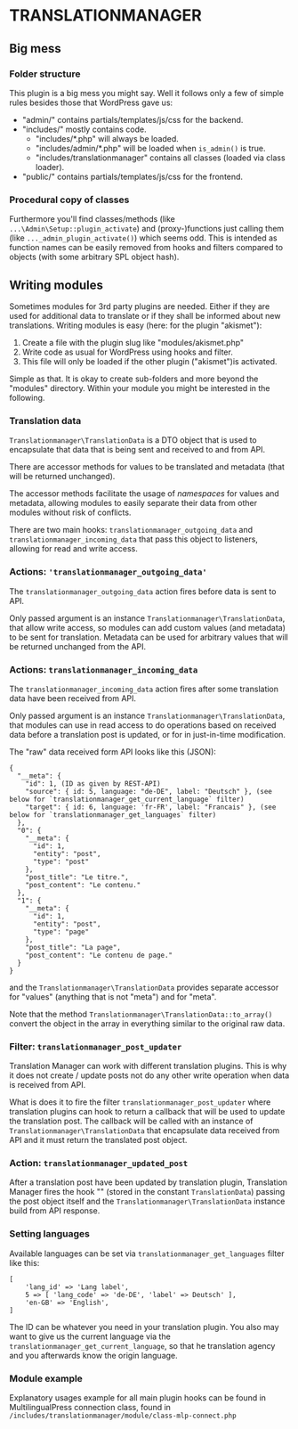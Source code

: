 # TRANSLATIONMANAGER

## Big mess

### Folder structure

This plugin is a big mess you might say.
Well it follows only a few of simple rules
besides those that WordPress gave us:

- "admin/" contains partials/templates/js/css for the backend.
- "includes/" mostly contains code.
  - "includes/*.php" will always be loaded.
  - "includes/admin/*.php" will be loaded when `is_admin()` is true.
  - "includes/translationmanager" contains all classes (loaded via class loader).
- "public/" contains partials/templates/js/css for the frontend.

### Procedural copy of classes

Furthermore you'll find classes/methods (like `...\Admin\Setup::plugin_activate`)
and (proxy-)functions just calling them (like `..._admin_plugin_activate()`) which seems odd.
This is intended as function names can be easily removed from hooks
and filters compared to objects (with some arbitrary SPL object hash).


## Writing modules

Sometimes modules for 3rd party plugins are needed.
Either if they are used for additional data to translate
or if they shall be informed about new translations.
Writing modules is easy (here: for the plugin "akismet"):

1. Create a file with the plugin slug like "modules/akismet.php"
2. Write code as usual for WordPress using hooks and filter.
3. This file will only be loaded if the other plugin ("akismet")is activated.

Simple as that.
It is okay to create sub-folders and more beyond the "modules" directory.
Within your module you might be interested in the following.

### Translation data

`Translationmanager\TranslationData` is a DTO object that is used to encapsulate that data that is being sent and received to and
from API.

There are accessor methods for values to be translated and metadata (that will be returned unchanged).

The accessor methods facilitate the usage  of _namespaces_ for values and metadata, allowing modules to easily separate
their data from other modules without risk of conflicts.

There are two main hooks: `translationmanager_outgoing_data` and `translationmanager_incoming_data` that pass this object to listeners, allowing for read and  write access.

### Actions: `'translationmanager_outgoing_data'`
 
The `translationmanager_outgoing_data` action fires before data is sent to API.

Only passed argument is an instance `Translationmanager\TranslationData`, that allow write access, so modules can add custom values
(and metadata) to be sent for translation. Metadata can be used for arbitrary values that will be returned unchanged
from the API.


### Actions: `translationmanager_incoming_data`

The `translationmanager_incoming_data` action fires after some translation data have been received from API.

Only passed argument is an instance `Translationmanager\TranslationData`, that modules can use in read access to do operations
based on received data before a translation post is updated, or for in just-in-time modification.

The "raw" data received form API looks like this (JSON):

    {
      "__meta": {
        "id": 1, (ID as given by REST-API)
        "source": { id: 5, language: "de-DE", label: "Deutsch" }, (see below for `translationmanager_get_current_language` filter)
        "target": { id: 6, language: 'fr-FR', label: "Francais" }, (see below for `translationmanager_get_languages` filter)
      },
      "0": {
        "__meta": {
          "id": 1,
          "entity": "post",
          "type": "post"
        },
        "post_title": "Le titre.",
        "post_content": "Le contenu."
      },
      "1": {
        "__meta": {
          "id": 1,
          "entity": "post",
          "type": "page"
        },
        "post_title": "La page",
        "post_content": "Le contenu de page."
      }
    }

and the `Translationmanager\TranslationData` provides separate accessor for "values" (anything that is not "meta") and for "meta".

Note that the method `Translationmanager\TranslationData::to_array()` convert the object in the array in everything similar to
the original raw data.

### Filter: `translationmanager_post_updater`

Translation Manager can work with different translation plugins. This is why it does not create / update posts not do any
other write operation when data is received from API.

What is  does it to fire the filter `translationmanager_post_updater` where translation
plugins can hook to return a callback that will be used to update the translation post. The callback will be called with 
an instance of `Translationmanager\TranslationData` that encapsulate data received from API and it must return the translated post
object.

### Action: `translationmanager_updated_post`

After a translation post have been updated by translation plugin, Translation Manager fires the hook "" (stored in 
the constant `TranslationData`) passing the post object itself and the `Translationmanager\TranslationData` instance build from
API response.

### Setting languages

Available languages can be set via `translationmanager_get_languages` filter like this:

    [
        'lang_id' => 'Lang label',
        5 => [ 'lang_code' => 'de-DE', 'label' => Deutsch' ],
        'en-GB' => 'English',
    ]

The ID can be whatever you need in your translation plugin.
You also may want to give us the current language via the `translationmanager_get_current_language`,
so that he translation agency and you afterwards know the origin language.

### Module example

Explanatory usages example for all main plugin hooks can be found in MultilingualPress connection class, 
found in `/includes/translationmanager/module/class-mlp-connect.php`